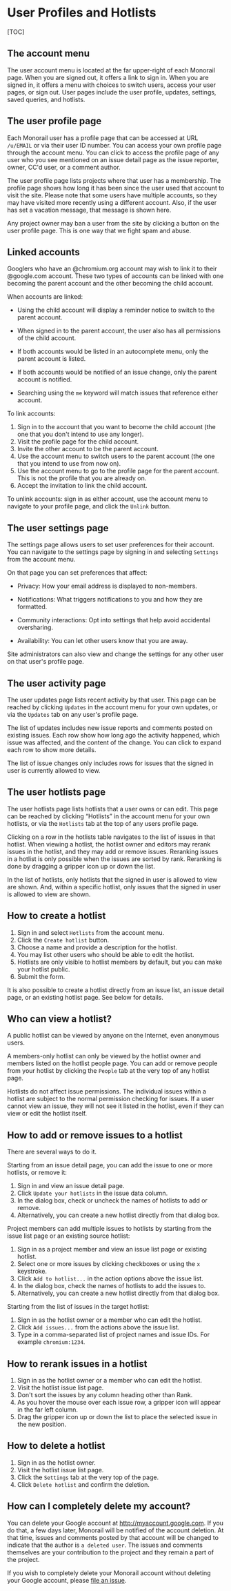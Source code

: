 # User Profiles and Hotlists

[TOC]

## The account menu

The user account menu is located at the far upper-right of each Monorail page.
When you are signed out, it offers a link to sign in. When you are signed in, it
offers a menu with choices to switch users, access your user pages, or sign out.
User pages include the user profile, updates, settings, saved queries, and
hotlists.

## The user profile page

Each Monorail user has a profile page that can be accessed at URL `/u/EMAIL` or
via their user ID number. You can access your own profile page through the
account menu. You can click to access the profile page of any user who you see
mentioned on an issue detail page as the issue reporter, owner, CC'd user, or a
comment author.

The user profile page lists projects where that user has a membership. The
profile page shows how long it has been since the user used that account to
visit the site. Please note that some users have multiple accounts, so they may
have visited more recently using a different account. Also, if the user has set
a vacation message, that message is shown here.

Any project owner may ban a user from the site by clicking a button on the user
profile page. This is one way that we fight spam and abuse.

## Linked accounts

Googlers who have an @chromium.org account may wish to link it to their
@google.com account. These two types of accounts can be linked with one becoming
the parent account and the other becoming the child account.

When accounts are linked:

*   Using the child account will display a reminder notice to switch to the
    parent account.

*   When signed in to the parent account, the user also has all permissions of
    the child account.

*   If both accounts would be listed in an autocomplete menu, only the parent
    account is listed.

*   If both accounts would be notified of an issue change, only the parent
    account is notified.

*   Searching using the `me` keyword will match issues that reference either
    account.

To link accounts:
1.  Sign in to the account that you want to become the child
    account (the one that you don't intend to use any longer).
1.  Visit the profile page for the child account.
1.  Invite the other account to be the parent account.
1.  Use the account menu to switch users to the parent account (the one
    that you intend to use from now on).
1.  Use the account menu to go to the profile page for the parent
    account. This is not the profile that you are already on.
1.  Accept the invitation to link the child account.

To unlink accounts: sign in as either account, use the account menu to navigate
to your profile page, and click the `Unlink` button.

## The user settings page

The settings page allows users to set user preferences for their account. You
can navigate to the settings page by signing in and selecting `Settings` from
the account menu.

On that page you can set preferences that affect:

*   Privacy: How your email address is displayed to non-members.

*   Notifications: What triggers notifications to you and how they are
    formatted.

*   Community interactions: Opt into settings that help avoid accidental
    oversharing.

*   Availability: You can let other users know that you are away.

Site administrators can also view and change the settings for any other user on
that user's profile page.

## The user activity page

The user updates page lists recent activity by that user. This page can be
reached by clicking `Updates` in the account menu for your own updates, or via
the `Updates` tab on any user's profile page.

The list of updates includes new issue reports and comments posted on existing
issues. Each row show how long ago the activity happened, which issue was
affected, and the content of the change. You can click to expand each row to
show more details.

The list of issue changes only includes rows for issues that the signed in user
is currently allowed to view.

## The user hotlists page

The user hotlists page lists hotlists that a user owns or can edit. This page
can be reached by clicking “Hotlists” in the account menu for your own hotlists,
or via the `Hotlists` tab at the top of any users profile page.

Clicking on a row in the hotlists table navigates to the list of issues in that
hotlist. When viewing a hotlist, the hotlist owner and editors may rerank issues
in the hotlist, and they may add or remove issues. Reranking issues in a hotlist
is only possible when the issues are sorted by rank. Reranking is done by
dragging a gripper icon up or down the list.

In the list of hotlists, only hotlists that the signed in user is allowed to
view are shown. And, within a specific hotlist, only issues that the signed in
user is allowed to view are shown.

## How to create a hotlist

1.  Sign in and select `Hotlists` from the account menu.
1.  Click the `Create hotlist` button.
1.  Choose a name and provide a description for the hotlist.
1.  You may list other users who should be able to edit the hotlist.
1.  Hotlists are only visible to hotlist members by default, but you can make
    your hotlist public.
1.  Submit the form.

It is also possible to create a hotlist directly from an issue list, an issue
detail page, or an existing hotlist page. See below for details.

## Who can view a hotlist?

A public hotlist can be viewed by anyone on the Internet, even anonymous users.

A members-only hotlist can only be viewed by the hotlist owner and members
listed on the hotlist people page. You can add or remove people from your
hotlist by clicking the `People` tab at the very top of any hotlist page.

Hotlists do not affect issue permissions. The individual issues within a hotlist
are subject to the normal permission checking for issues. If a user cannot view
an issue, they will not see it listed in the hotlist, even if they can view or
edit the hotlist itself.

## How to add or remove issues to a hotlist

There are several ways to do it.

Starting from an issue detail page, you can add the issue to one or more
hotlists, or remove it:

1.  Sign in and view an issue detail page.
1.  Click `Update your hotlists` in the issue data column.
1.  In the dialog box, check or uncheck the names of hotlists to add or remove.
1.  Alternatively, you can create a new hotlist directly from that dialog box.

Project members can add multiple issues to hotlists by starting from the issue
list page or an existing source hotlist:

<!-- TODO: The WC version of the issue list does not require the user
to be a member. -->

1.  Sign in as a project member and view an issue list page or existing hotlist.
1.  Select one or more issues by clicking checkboxes or using the `x` keystroke.
1.  Click `Add to hotlist...` in the action options above the issue list.
1.  In the dialog box, check the names of hotlists to add the issues to.
1.  Alternatively, you can create a new hotlist directly from that dialog box.

Starting from the list of issues in the target hotlist:

1.  Sign in as the hotlist owner or a member who can edit the hotlist.
1.  Click `Add issues...` from the actions above the issue list.
1.  Type in a comma-separated list of project names and issue IDs. For example
    `chromium:1234`.

## How to rerank issues in a hotlist

1.  Sign in as the hotlist owner or a member who can edit the hotlist.
1.  Visit the hotlist issue list page.
1.  Don't sort the issues by any column heading other than Rank.
1.  As you hover the mouse over each issue row, a gripper icon will appear in
    the far left column.
1.  Drag the gripper icon up or down the list to place the selected issue in the
    new position.

## How to delete a hotlist

1.  Sign in as the hotlist owner.
1.  Visit the hotlist issue list page.
1.  Click the `Settings` tab at the very top of the page.
1.  Click `Delete hotlist` and confirm the deletion.

## How can I completely delete my account?

You can delete your Google account at http://myaccount.google.com. If you do
that, a few days later, Monorail will be notified of the account deletion. At
that time, issues and comments posted by that account will be changed to
indicate that the author is `a deleted user`. The issues and comments themselves
are your contribution to the project and they remain a part of the project.

If you wish to completely delete your Monorail account without deleting your
Google account, please
[file an issue](http://bugs.chromium.org/p/monorail/issues/entry?labels=Restrict-View-Google).
